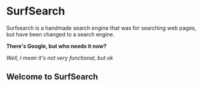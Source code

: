 # SurfSearch

Surfsearch is a handmade search engine that was for searching web pages, but have been changed to a search engine.

__There's Google, but who needs it now?__

_Well, I mean it's not very functional, but ok_

## Welcome to SurfSearch
